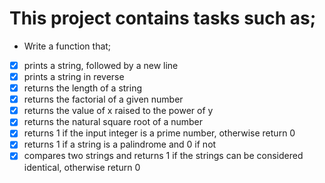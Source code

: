 # This project contains tasks such as;

* Write a function that;

- [x] prints a string, followed by a new line
- [x] prints a string in reverse
- [x] returns the length of a string
- [x] returns the factorial of a given number
- [x] returns the value of x raised to the power of y
- [x] returns the natural square root of a number
- [x] returns 1 if the input integer is a prime number, otherwise return 0
- [x] returns 1 if a string is a palindrome and 0 if not
- [x] compares two strings and returns 1 if the strings can be considered identical, otherwise return 0 
